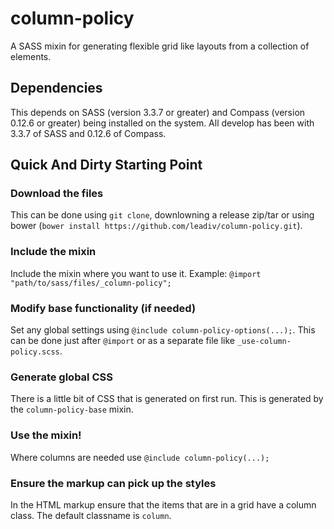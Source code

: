 column-policy
===========

A SASS mixin for generating flexible grid like layouts from a collection of elements.

## Dependencies

This depends on SASS (version 3.3.7 or greater) and Compass (version 0.12.6 or greater) being installed on the system. All develop has been with 3.3.7 of SASS and 0.12.6 of Compass.

## Quick And Dirty Starting Point

### Download the files
This can be done using `git clone`, downlowning a release zip/tar or using bower (`bower install https://github.com/leadiv/column-policy.git`).

### Include the mixin
Include the mixin where you want to use it. 
Example:
`@import "path/to/sass/files/_column-policy";`

### Modify base functionality (if needed)
Set any global settings using `@include column-policy-options(...);`. This can be done just after `@import` or as a separate file like `_use-column-policy.scss`.

### Generate global CSS
There is a little bit of CSS that is generated on first run. This is generated by the `column-policy-base` mixin.

### Use the mixin!
Where columns are needed use `@include column-policy(...);`

### Ensure the markup can pick up the styles
In the HTML markup ensure that the items that are in a grid have a column class. The default classname is `column`.
